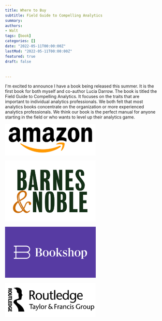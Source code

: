 ```yaml
---
title: Where to Buy
subtitle: Field Guide to Compelling Analytics
summary: 
authors:
- Walt
tags: [book]
categories: []
date: "2022-05-11T00:00:00Z"
lastMod: "2022-05-11T00:00:00Z"
featured: true
draft: false


---
```


I'm excited to announce I have a book being released this summer. It is the first book for both myself and co-author Lucia Darrow. The book is titled the Field Guide to Compelling Analytics. It focuses on the traits that are important to individual analytics professionals. We both felt that most analytics books concentrate on the organization or more experienced analytics professionals. We think our book is the perfect manual for anyone starting in the field or who wants to level up their analytics game.


[<img src="Amazon_logo.png" alt="Amazon" width="300"/>](https://www.amazon.com/Field-Compelling-Analytics-Chapman-Studies/dp/1032065257/ref=sr_1_1?crid=1VXQQUIGCVD3Y&keywords=walter+degrange&qid=1654288663&sprefix=walter+degrange%2Caps%2C85&sr=8-1)

[<img src="barnes-and-noble-logo.jpg" alt="Barnes&Noble" width="300"/>](https://www.barnesandnoble.com/w/field-guide-to-compelling-analytics-walter-degrange/1141466040?ean=9781032065250)

[<img src="093020-Bookshop-Blog.png" alt="Independent_Bookstores" width="300"/>](https://bookshop.org/books/field-guide-to-compelling-analytics/9781032065250)

[<img src="routledge-logo.jpg" alt="Routledge" width="300"/>](https://www.routledge.com/Field-Guide-to-Compelling-Analytics/DeGrange-Darrow/p/book/9781032065250)


